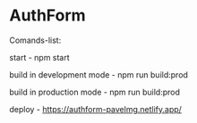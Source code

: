 # AuthForm
Comands-list:

start - npm start

build in development mode - npm run build:prod

build in production mode - npm run build:prod



deploy - https://authform-pavelmg.netlify.app/
